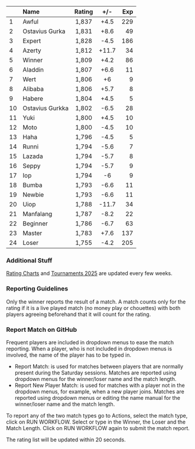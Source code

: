| |Name|Rating|+/-|Exp|
|-|:---|:----:|:-:|--:|
|1|Awful|1,837|+4.5|229|
|2|Ostavius Gurka|1,831|+8.6|49|
|3|Expert|1,828|-4.5|186|
|4|Azerty|1,812|+11.7|34|
|5|Winner|1,809|+4.2|86|
|6|Aladdin|1,807|+6.6|11|
|7|Wert|1,806|+6|9|
|8|Alibaba|1,806|+5.7|8|
|9|Habere|1,804|+4.5|5|
|10|Ostavius Gurkka|1,802|-6.5|28|
|11|Yuki|1,800|+4.5|10|
|12|Moto|1,800|-4.5|10|
|13|Haha|1,796|-4.5|5|
|14|Runni|1,794|-5.6|7|
|15|Lazada|1,794|-5.7|8|
|16|Seppy|1,794|-5.7|9|
|17|Iop|1,794|-6|9|
|18|Bumba|1,793|-6.6|11|
|19|Newbie|1,793|-6.6|11|
|20|Uiop|1,788|-11.7|34|
|21|Manfalang|1,787|-8.2|22|
|22|Beginner|1,786|-6.7|63|
|23|Master|1,783|+7.6|137|
|24|Loser|1,755|-4.2|205|


### Additional Stuff

[Rating Charts](https://github.com/modiholodri/bkk-bg-rating-list/discussions/2) and 
[Tournaments 2025](https://github.com/modiholodri/bkk-bg-rating-list/discussions/5) are updated every few weeks.

### Reporting Guidelines

Only the winner reports the result of a match.
A match counts only for the rating if it is a live played match (no money play or chouettes)
with both players agreeing beforehand that it will count for the rating.


### Report Match on GitHub

Frequent players are included in dropdown menus to ease the match reporting.
When a player, who is not included in dropdown menus is involved, the name of the player has to be typed in.

- Report Match:  is used for matches between players that are normally present during the Saturday sessions.
  Matches are reported using dropdown menus for the winner/loser name and the match length.
- Report New Player Match:  is used for matches with a player not in the dropdown menus, for example, when a new player joins.
  Matches are reported using dropdown menus or editing the name manual for the winner/loser name and the match length.

To report any of the two match types go to Actions, select the match type, click on RUN WORKFLOW.
Select or type in the Winner, the Loser and the Match Length.
Click on RUN WORKFLOW again to submit the match report.

The rating list will be updated within 20 seconds.
